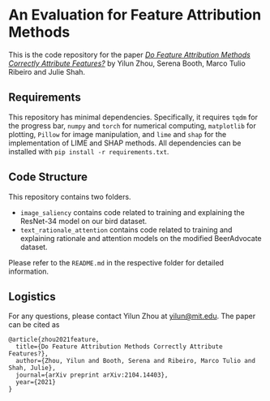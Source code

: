 # An Evaluation for Feature Attribution Methods

This is the code repository for the paper [_Do Feature Attribution Methods Correctly Attribute Features?_](https://arxiv.org/abs/2104.14403) by Yilun Zhou, Serena Booth, Marco Tulio Ribeiro and Julie Shah.

## Requirements
This repository has minimal dependencies. Specifically, it requires `tqdm` for the progress bar, `numpy` and `torch` for numerical computing, `matplotlib` for plotting, `Pillow` for image manipulation, and `lime` and `shap` for the implementation of LIME and SHAP methods. All dependencies can be installed with `pip install -r requirements.txt`.

## Code Structure
This repository contains two folders.
* `image_saliency` contains code related to training and explaining the ResNet-34 model on our bird dataset.
* `text_rationale_attention` contains code related to training and explaining rationale and attention models on the modified BeerAdvocate dataset.

Please refer to the `README.md` in the respective folder for detailed information.

## Logistics

For any questions, please contact Yilun Zhou at [yilun@mit.edu](mailto:yilun@mit.edu). The paper can be cited as

```
@article{zhou2021feature,
  title={Do Feature Attribution Methods Correctly Attribute Features?},
  author={Zhou, Yilun and Booth, Serena and Ribeiro, Marco Tulio and Shah, Julie},
  journal={arXiv preprint arXiv:2104.14403},
  year={2021}
}
```
